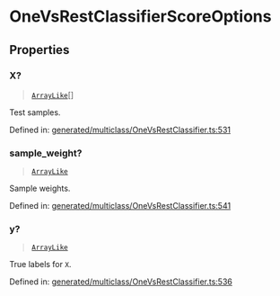 # OneVsRestClassifierScoreOptions

## Properties

### X?

> [`ArrayLike`](../types/ArrayLike.md)[]

Test samples.

Defined in:  [generated/multiclass/OneVsRestClassifier.ts:531](https://github.com/transitive-bullshit/scikit-learn-ts/blob/92ab806/packages/sklearn/src/generated/multiclass/OneVsRestClassifier.ts#L531)

### sample\_weight?

> [`ArrayLike`](../types/ArrayLike.md)

Sample weights.

Defined in:  [generated/multiclass/OneVsRestClassifier.ts:541](https://github.com/transitive-bullshit/scikit-learn-ts/blob/92ab806/packages/sklearn/src/generated/multiclass/OneVsRestClassifier.ts#L541)

### y?

> [`ArrayLike`](../types/ArrayLike.md)

True labels for `X`.

Defined in:  [generated/multiclass/OneVsRestClassifier.ts:536](https://github.com/transitive-bullshit/scikit-learn-ts/blob/92ab806/packages/sklearn/src/generated/multiclass/OneVsRestClassifier.ts#L536)
